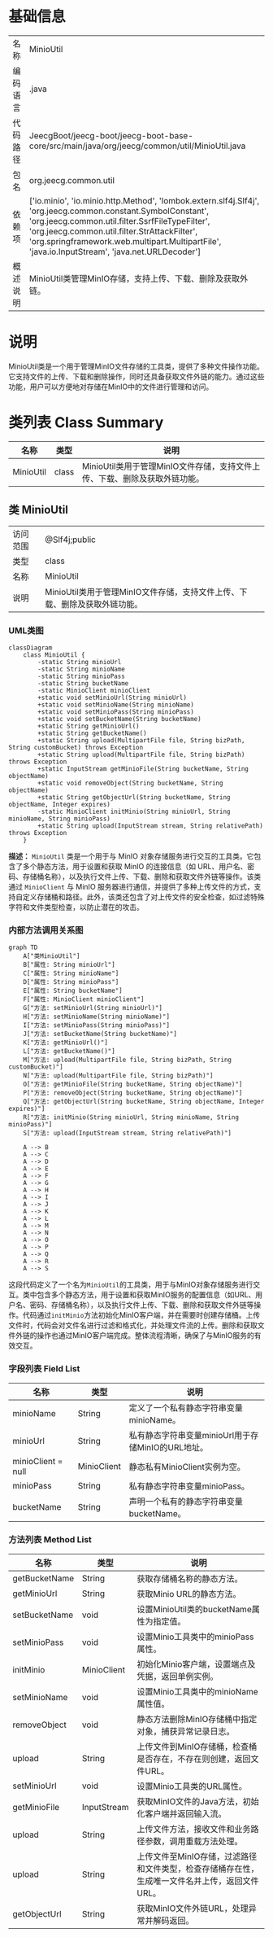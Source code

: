 # 基础信息

|      |      |
|------|------|
| 名称 | MinioUtil |
| 编码语言 | .java |
| 代码路径 | JeecgBoot/jeecg-boot/jeecg-boot-base-core/src/main/java/org/jeecg/common/util/MinioUtil.java |
| 包名 | org.jeecg.common.util |
| 依赖项 | ['io.minio', 'io.minio.http.Method', 'lombok.extern.slf4j.Slf4j', 'org.jeecg.common.constant.SymbolConstant', 'org.jeecg.common.util.filter.SsrfFileTypeFilter', 'org.jeecg.common.util.filter.StrAttackFilter', 'org.springframework.web.multipart.MultipartFile', 'java.io.InputStream', 'java.net.URLDecoder'] |
| 概述说明 | MinioUtil类管理MinIO存储，支持上传、下载、删除及获取外链。 |

# 说明

MinioUtil类是一个用于管理MinIO文件存储的工具类，提供了多种文件操作功能。它支持文件的上传、下载和删除操作，同时还具备获取文件外链的能力。通过这些功能，用户可以方便地对存储在MinIO中的文件进行管理和访问。

# 类列表 Class Summary

| 名称   | 类型  | 说明 |
|-------|------|-------------|
| MinioUtil | class | MinioUtil类用于管理MinIO文件存储，支持文件上传、下载、删除及获取外链功能。 |



## 类 MinioUtil

|      |      |
|------|------|
| 访问范围 | @Slf4j;public |
| 类型 | class |
| 名称 | MinioUtil |
| 说明 | MinioUtil类用于管理MinIO文件存储，支持文件上传、下载、删除及获取外链功能。 |


### UML类图

```mermaid
classDiagram
    class MinioUtil {
        -static String minioUrl
        -static String minioName
        -static String minioPass
        -static String bucketName
        -static MinioClient minioClient
        +static void setMinioUrl(String minioUrl)
        +static void setMinioName(String minioName)
        +static void setMinioPass(String minioPass)
        +static void setBucketName(String bucketName)
        +static String getMinioUrl()
        +static String getBucketName()
        +static String upload(MultipartFile file, String bizPath, String customBucket) throws Exception
        +static String upload(MultipartFile file, String bizPath) throws Exception
        +static InputStream getMinioFile(String bucketName, String objectName)
        +static void removeObject(String bucketName, String objectName)
        +static String getObjectUrl(String bucketName, String objectName, Integer expires)
        -static MinioClient initMinio(String minioUrl, String minioName, String minioPass)
        +static String upload(InputStream stream, String relativePath) throws Exception
    }
```

**描述：**
`MinioUtil` 类是一个用于与 MinIO 对象存储服务进行交互的工具类。它包含了多个静态方法，用于设置和获取 MinIO 的连接信息（如 URL、用户名、密码、存储桶名称），以及执行文件上传、下载、删除和获取文件外链等操作。该类通过 `MinioClient` 与 MinIO 服务器进行通信，并提供了多种上传文件的方式，支持自定义存储桶和路径。此外，该类还包含了对上传文件的安全检查，如过滤特殊字符和文件类型检查，以防止潜在的攻击。


### 内部方法调用关系图

```mermaid
graph TD
    A["类MinioUtil"]
    B["属性: String minioUrl"]
    C["属性: String minioName"]
    D["属性: String minioPass"]
    E["属性: String bucketName"]
    F["属性: MinioClient minioClient"]
    G["方法: setMinioUrl(String minioUrl)"]
    H["方法: setMinioName(String minioName)"]
    I["方法: setMinioPass(String minioPass)"]
    J["方法: setBucketName(String bucketName)"]
    K["方法: getMinioUrl()"]
    L["方法: getBucketName()"]
    M["方法: upload(MultipartFile file, String bizPath, String customBucket)"]
    N["方法: upload(MultipartFile file, String bizPath)"]
    O["方法: getMinioFile(String bucketName, String objectName)"]
    P["方法: removeObject(String bucketName, String objectName)"]
    Q["方法: getObjectUrl(String bucketName, String objectName, Integer expires)"]
    R["方法: initMinio(String minioUrl, String minioName, String minioPass)"]
    S["方法: upload(InputStream stream, String relativePath)"]

    A --> B
    A --> C
    A --> D
    A --> E
    A --> F
    A --> G
    A --> H
    A --> I
    A --> J
    A --> K
    A --> L
    A --> M
    A --> N
    A --> O
    A --> P
    A --> Q
    A --> R
    A --> S
```

这段代码定义了一个名为`MinioUtil`的工具类，用于与MinIO对象存储服务进行交互。类中包含多个静态方法，用于设置和获取MinIO服务的配置信息（如URL、用户名、密码、存储桶名称），以及执行文件上传、下载、删除和获取文件外链等操作。代码通过`initMinio`方法初始化MinIO客户端，并在需要时创建存储桶。上传文件时，代码会对文件名进行过滤和格式化，并处理文件流的上传。删除和获取文件外链的操作也通过MinIO客户端完成。整体流程清晰，确保了与MinIO服务的有效交互。

### 字段列表 Field List

| 名称  | 类型  | 说明 |
|-------|-------|------|
| minioName | String | 定义了一个私有静态字符串变量minioName。 |
| minioUrl | String | 私有静态字符串变量minioUrl用于存储MinIO的URL地址。 |
| minioClient = null | MinioClient | 静态私有MinioClient实例为空。 |
| minioPass | String | 私有静态字符串变量minioPass。 |
| bucketName | String | 声明一个私有的静态字符串变量bucketName。 |

### 方法列表 Method List

| 名称  | 类型  | 说明 |
|-------|-------|------|
| getBucketName | String | 获取存储桶名称的静态方法。 |
| getMinioUrl | String | 获取Minio URL的静态方法。 |
| setBucketName | void | 设置MinioUtil类的bucketName属性为指定值。 |
| setMinioPass | void | 设置Minio工具类中的minioPass属性。 |
| initMinio | MinioClient | 初始化Minio客户端，设置端点及凭据，返回单例实例。 |
| setMinioName | void | 设置Minio工具类中的minioName属性值。 |
| removeObject | void | 静态方法删除MinIO存储桶中指定对象，捕获异常记录日志。 |
| upload | String | 上传文件到MinIO存储桶，检查桶是否存在，不存在则创建，返回文件URL。 |
| setMinioUrl | void | 设置Minio工具类的URL属性。 |
| getMinioFile | InputStream | 获取MinIO文件的Java方法，初始化客户端并返回输入流。 |
| upload | String | 上传文件方法，接收文件和业务路径参数，调用重载方法处理。 |
| upload | String | 上传文件至MinIO存储，过滤路径和文件类型，检查存储桶存在性，生成唯一文件名并上传，返回文件URL。 |
| getObjectUrl | String | 获取MinIO文件外链URL，处理异常并解码返回。 |




